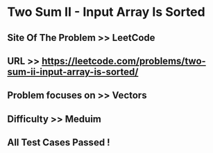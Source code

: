 # Two Sum II - Input Array Is Sorted

## Site Of The Problem >> LeetCode

## URL >> https://leetcode.com/problems/two-sum-ii-input-array-is-sorted/

## Problem focuses on >> Vectors

## Difficulty >> Meduim

## All Test Cases Passed !


